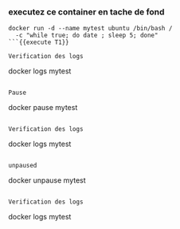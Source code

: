 ### executez ce container en tache de fond
```
docker run -d --name mytest ubuntu /bin/bash / 
  -c "while true; do date ; sleep 5; done"
```{{execute T1}}

Verification des logs
```
docker logs mytest
```{{execute T1}}

Pause 
```
docker pause mytest
```{{execute T1}}

Verification des logs
```
docker logs mytest
```{{execute T1}}

unpaused
```
docker  unpause mytest
```{{execute T1}}

Verification des logs
```
docker logs mytest
```{{execute T1}}
